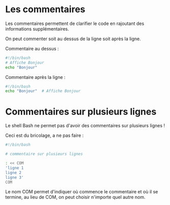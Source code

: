 # Les commentaires

Les commentaires permettent de clarifier le code en rajoutant des informations supplémentaires.

On peut commenter soit au dessus de la ligne soit après la ligne.

Commentaire au dessus :

```Bash
#!/bin/bash
# Affiche Bonjour
echo "Bonjour"
```

Commentaire après la ligne : 
```Bash
#!/bin/bash
echo "Bonjour"  # Affiche Bonjour
```

# Commentaires sur plusieurs lignes

Le shell Bash ne permet pas d'avoir des commentaires sur plusieurs lignes !

Ceci est du bricolage, a ne pas faire :

```bash
#!/bin/bash

# commentaire sur plusieurs lignes

: << COM
'ligne 1
ligne 2
ligne 3'
COM

```

Le nom COM permet d'indiquer où commence le commentaire et où il se termine, au lieu de COM, on peut choisir n'importe quel autre nom.